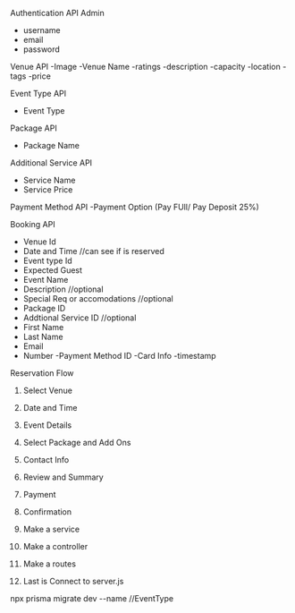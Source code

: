 Authentication API Admin
- username
- email
- password


Venue API
-Image
-Venue Name
-ratings
-description
-capacity
-location
-tags
-price

Event Type API
- Event Type

Package API
- Package Name

Additional Service API
- Service Name
- Service Price

Payment Method API
-Payment Option (Pay FUll/ Pay Deposit 25%)

Booking API
- Venue Id
- Date and Time //can see if is reserved
- Event type Id
- Expected Guest
- Event Name
- Description //optional
- Special Req or accomodations //optional
- Package ID
- Addtional Service ID //optional 
- First Name
- Last Name
- Email
- Number
-Payment Method ID
-Card Info
-timestamp


Reservation Flow
1. Select Venue
2. Date and Time
3. Event Details
4. Select Package and Add Ons
5. Contact Info
6. Review and Summary
7. Payment
8. Confirmation



1. Make a service
2. Make a controller
3. Make a routes
4. Last is Connect to server.js

npx prisma migrate dev --name //EventType